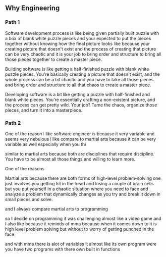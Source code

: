 
## Why Engineering  

### Path 1

  
Software development process is like being given partially built puzzle with a box of blank white puzzle pieces and your expected to put the pieces together without knowing how the final picture looks like because your creating picture that doesn't exist and the process of creating that picture can be very chaotic and it is your job to bring order and structure to bring all those pieces together to create a master piece.


Building software is like getting a half-finished puzzle with blank white puzzle pieces. You're basically creating a picture that doesn't exist, and the whole process can be a bit chaotic and you have to take all those pieces and bring order and structure to all that chaos to create a master piece.



Developing software is a bit like getting a puzzle with half-finished and blank white pieces. You're essentially crafting a non-existent picture, and the process can get pretty wild. Your job? Tame the chaos, organize those pieces, and turn it into a masterpiece.



### Path 2

One of the reason I like software engineer is because it very variable and seems very nebulous I like compare to martial arts because it can be very variable as well especially when you thi




similar to martial arts because both are disciplines that require discipline. You have to be almost all those things and willing to learn more.

One of the reasons 


  
Martial arts because there are both forms of high-level problem-solving one just involves you getting hit in the head and losing a couple of brain cells but you put yourself in a chaotic situation where you need to face and analyze a problem that dynamically changes as you try and break it down in small pieces and solve.


and I always compare martial arts to programming  
  

  
so I decide on programming it was challenging almost like a video game and  
I also like because it reminds of mma because when it comes down to it is high level problem solving but without to worry of getting punched in the face  
  
and with mma there is alot of variables it almost like its own program were you have two programs with there own built in functions
